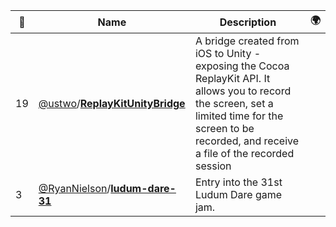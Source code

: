 |:star2: | Name | Description | 🌍|
|---|---|---|---|
|19|[@ustwo](https://github.com/ustwo)/[**ReplayKitUnityBridge**](https://github.com/ustwo/ReplayKitUnityBridge)|A bridge created from iOS to Unity - exposing the Cocoa ReplayKit API.  It allows you to record the screen, set a limited time for the screen to be recorded, and receive a file of the recorded session||
|3|[@RyanNielson](https://github.com/RyanNielson)/[**ludum-dare-31**](https://github.com/RyanNielson/ludum-dare-31)|Entry into the 31st Ludum Dare game jam. ||

